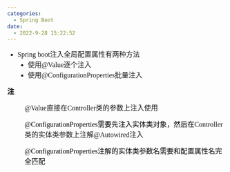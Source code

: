 ```yaml
---
categories:
  - Spring Boot
date:
  - 2022-9-28 15:22:52
---
```


<ul style="list-style-type:disc">
    <li><span style="font-size:12.0pt"><span style="font-family:&quot;Comic Sans MS&quot;">Spring
                boot</span></span><span style="font-size:12.0pt"><span
                style="font-family:&quot;Microsoft YaHei UI&quot;">注入全局配置属性有两种方法</span></span>
        <ul style="list-style-type:disc">
            <li><span style="font-size:12.0pt"><span
                        style="font-family:&quot;Microsoft YaHei UI&quot;">使用</span></span><span
                    style="font-size:12.0pt"><span
                        style="font-family:&quot;Comic Sans MS&quot;">@Value</span></span><span
                    style="font-size:12.0pt"><span style="font-family:&quot;Microsoft YaHei UI&quot;">逐个注入</span></span>
            </li>
            <li><span style="font-size:12.0pt"><span
                        style="font-family:&quot;Microsoft YaHei UI&quot;">使用</span></span><span
                    style="font-size:12.0pt"><span
                        style="font-family:&quot;Comic Sans MS&quot;">@ConfigurationProperties</span></span><span
                    style="font-size:12.0pt"><span style="font-family:&quot;Microsoft YaHei UI&quot;">批量注入</span></span>
            </li>
        </ul>
    </li>
</ul>
<p><span style="font-size:12.0pt"><span style="font-family:&quot;Microsoft YaHei UI&quot;"><span
                style="color:black"><strong>注</strong></span></span></span></p>
<p style="margin-left: 40px;"><span style="font-size:12.0pt"><span
            style="font-family:&quot;Comic Sans MS&quot;">@Value</span><span
            style="font-family:&quot;Microsoft YaHei UI&quot;">直接在</span><span
            style="font-family:&quot;Comic Sans MS&quot;">Controller</span><span
            style="font-family:&quot;Microsoft YaHei UI&quot;">类的参数上注入使用</span></span></p>
<p style="margin-left: 40px;"><span style="font-size:12.0pt"><span style="font-family:&quot;Comic Sans MS&quot;"><span
                style="color:black">@ConfigurationProperties</span></span><span
            style="font-family:&quot;Microsoft YaHei UI&quot;"><span
                style="color:black">需要先注入实体类对象，然后在</span></span><span
            style="font-family:&quot;Comic Sans MS&quot;">Controller</span><span
            style="font-family:&quot;Microsoft YaHei UI&quot;">类的实体类参数上注解</span><span
            style="font-family:&quot;Comic Sans MS&quot;">@Autowired</span><span
            style="font-family:&quot;Microsoft YaHei UI&quot;">注入</span></span></p>
<p style="margin-left: 40px;"><span style="font-size:12.0pt"><span style="color:black"><span
                style="font-family:&quot;Comic Sans MS&quot;">@ConfigurationProperties</span><span
                style="font-family:&quot;Microsoft YaHei UI&quot;">注解的实体类参数名需要和配置属性名完全匹配</span></span></span></p>
